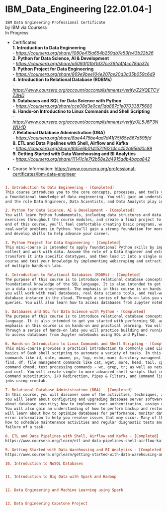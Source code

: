 # IBM_Data_Engineering [22.01.04-]
`IBM Data Engineering Professional Certificate`
<br/>by IBM via Coursera
<br/>In Progress

- Certificates
<br/> **1. Introduction to Data Engineering**
<br/>- *https://coursera.org/share/1080e415a654b259db7e53fe43b22b26*
<br/> **2. Python for Data Science, AI & Development**
<br/>- *https://coursera.org/share/a5093f01bf1d37ce36fd4f4cc78db37c*
<br/> **3. Python Project for Data Engineering**
<br/>- *https://coursera.org/share/869e9bee104e207ae20d3a35b059c6d9*
<br/> **4. Introduction to Relational Database (RDBMs)**
<br/>- *https://www.coursera.org/account/accomplishments/verify/Z2XQETCVZ3HD*
<br/> **5. Databases and SQL for Data Science with Python**
<br/>- *https://coursera.org/share/cce08d3e0cef1da887c1e07033875680*
<br/> **6. Hands-on Introductino to Linux Commands and Shell Scripting**
<br/>- *https://www.coursera.org/account/accomplishments/verify/XL5J6P3NWU4D*
<br/> **7. Relational Database Administration (DBA)**
<br/>- *https://coursera.org/share/8ae4475be4ad7d41f75f65e867d595fd*
<br/> **8. ETL and Data Pipelines with Shell, Airflow and Kafka**
<br/>- *https://coursera.org/share/935e6b0141521f6214cc452a956d0c89*
<br/> **9. Getting Started with Data Warehousing and BI Analytics**
<br/>- *https://coursera.org/share/11141c1e7f2b58e2d4915adb4baca842*

- Course Information: https://www.coursera.org/professional-certificates/ibm-data-engineer

```diff

1. Introduction to Data Engineering - [Completed]
This course introduces you to the core concepts, processes, and tools you need to know in order to get 
a foundational knowledge of data engineering. You will gain an understanding of the modern data ecosystem 
and the role Data Engineers, Data Scientists, and Data Analysts play in this ecosystem. 

2. Python for Data Science, AI & Development - [Completed]
You will learn Python fundamentals, including data structures and data analysis, complete hands-on 
exercises throughout the course modules, and create a final project to demonstrate your new skills. By the 
end of this course, you’ll feel comfortable creating basic programs, working with data, and solving 
real-world problems in Python. You’ll gain a strong foundation for more advanced learning in the field, 
and develop skills to help advance your career. 

3. Python Project for Data Engineering - [Completed]
This mini-course is intended to apply foundational Python skills by implementing different techniques to 
collect and work with data. Assume the role of a Data Engineer and extract data from multiple file formats, 
transform it into specific datatypes, and then load it into a single source for analysis. Continue with the 
course and test your knowledge by implementing webscraping and extracting data with APIs all with the help 
of multiple hands-on labs.

4. Introduction to Relational Databases (RDBMs) - [Completed]
The purpose of this course is to introduce relational database concepts and help you learn and apply 
foundational knowledge of the SQL language. It is also intended to get you started with performing SQL access 
in a data science environment. The emphasis in this course is on hands-on and practical learning . As such, 
you will work with real databases, real data science tools, and real-world datasets. You will create a 
database instance in the cloud. Through a series of hands-on labs you will practice building and running SQL 
queries. You will also learn how to access databases from Jupyter notebooks using SQL and Python.

5. Databases and SQL for Data Science with Python - [Completed]
The purpose of this course is to introduce relational database concepts and foundational knowledge of the SQL 
language. It is also intended to get you started with performing SQL access in a data science environment. The 
emphasis in this course is on hands-on and practical learning. You will create a database instance in the cloud. 
Through a series of hands-on labs you will practice building and running SQL queries. You will also learn how 
to access databases from Jupyter notebooks using SQL and Python.

6. Hands-on Introductino to Linux Commands and Shell Scripting - [Completed]
This mini-course provides a practical introduction to commonly used Linux / UNIX shell commands and teaches you 
basics of Bash shell scripting to automate a variety of tasks. In this course you will work with general purpose 
commands like id, date, uname, ps, top, echo, man; directory manageent commands such as pwd, cd, mkdir, rmdir, 
find, df; file management commands like cat, wget, more, head, tail, cp, mv, touch, tar, zip, unzip; access control 
command chmod; text processing commands - wc, grep, tr; as well as networking commands - hostname, ping, ifconfig 
and curl. You will create simple to more advanced shell scripts that involve Metacha-racters, Quoting, Variables, 
Command substitution, I/O Redirection, Pipes & Filters, and Command line arguments. You will also schedule cron 
jobs using crontab.

7. Relational Database Administration (DBA) - [Completed]
In this course, you will discover some of the activities, techniques, and best practices for managing a database. 
You will learn about configuring and upgrading database server software and related products. You will also learn 
about database security; how to implement user authentication, assign roles, and assign object-level permissions. 
You will also gain an understanding of how to perform backup and restore procedures in case of system failures. You 
will learn about how to optimize databases for performance, monitor databases, collect diagnostic data, and access 
error information to help you resolve issues that may occur. Many of these tasks are repetitive, so you will learn 
how to schedule maintenance activities and regular diagnostic tests and send automated messages of the success or 
failure of a task.

8. ETL and Data Pipelines with Shell, Airflow and Kafka - [Completed]
https://www.coursera.org/learn/etl-and-data-pipelines-shell-airflow-kafka#outcomes

9. Getting Started with Data Warehousing and BI Analytics - [Completed]
https://www.coursera.org/learn/getting-started-with-data-warehousing-and-bi-analytics#outcomes

10. Introduction to NoSQL Databases


11. Introduction to Big Data with Spark and Hadoop


12. Data Engineering and Machine Learning using Spark


13. Data Engineering Capstone Project


```

